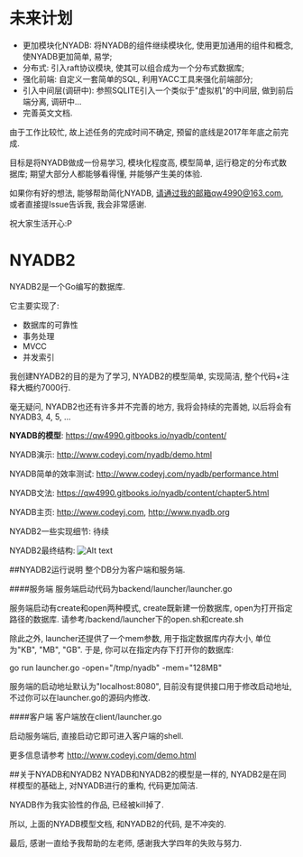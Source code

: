 # 未来计划

+ 更加模块化NYADB: 将NYADB的组件继续模块化, 使用更加通用的组件和概念, 使NYADB更加简单, 易学;
+ 分布式: 引入raft协议模块, 使其可以组合成为一个分布式数据库;
+ 强化前端: 自定义一套简单的SQL, 利用YACC工具来强化前端部分;
+ 引入中间层(调研中): 参照SQLITE引入一个类似于"虚拟机"的中间层, 做到前后端分离, 调研中...
+ 完善英文文档.

由于工作比较忙, 故上述任务的完成时间不确定, 预留的底线是2017年年底之前完成.

目标是将NYADB做成一份易学习, 模块化程度高, 模型简单, 运行稳定的分布式数据库; 期望大部分人都能够看得懂, 并能够产生美的体验.

如果你有好的想法, 能够帮助简化NYADB, 请通过我的邮箱qw4990@163.com, 或者直接提Issue告诉我, 我会非常感谢.

祝大家生活开心:P

# NYADB2
NYADB2是一个Go编写的数据库.

它主要实现了:
+ 数据库的可靠性
+ 事务处理
+ MVCC
+ 并发索引

我创建NYADB2的目的是为了学习, NYADB2的模型简单, 实现简洁, 整个代码+注释大概约7000行.

毫无疑问, NYADB2也还有许多并不完善的地方, 我将会持续的完善她, 以后将会有NYADB3, 4, 5, ...

<b>NYADB的模型</b>: https://qw4990.gitbooks.io/nyadb/content/

NYADB演示: http://www.codeyj.com/nyadb/demo.html

NYADB简单的效率测试: http://www.codeyj.com/nyadb/performance.html

NYADB文法: https://qw4990.gitbooks.io/nyadb/content/chapter5.html

NYADB主页: http://www.codeyj.com, http://www.nyadb.org

NYADB2一些实现细节: 待续

NYADB2最终结构: 
![Alt text](https://github.com/qw4990/NYADB2/blob/master/arch.png)


##NYADB2运行说明
整个DB分为客户端和服务端.

####服务端
服务端启动代码为backend/launcher/launcher.go

服务端启动有create和open两种模式, create既新建一份数据库, open为打开指定路径的数据库. 请参考/backend/launcher下的open.sh和create.sh

除此之外, launcher还提供了一个mem参数, 用于指定数据库内存大小, 单位为"KB", "MB", "GB". 于是, 你可以在指定内存下打开你的数据库:

go run launcher.go -open="/tmp/nyadb" -mem="128MB"

服务端的启动地址默认为"localhost:8080", 目前没有提供接口用于修改启动地址, 不过你可以在launcher.go的源码内修改.

####客户端
客户端放在client/launcher.go

启动服务端后, 直接启动它即可进入客户端的shell.

更多信息请参考 http://www.codeyj.com/demo.html


##关于NYADB和NYADB2
NYADB和NYADB2的模型是一样的, NYADB2是在同样模型的基础上, 对NYADB进行的重构, 代码更加简洁.

NYADB作为我实验性的作品, 已经被kill掉了.

所以, 上面的NYADB模型文档, 和NYADB2的代码, 是不冲突的.

最后, 感谢一直给予我帮助的左老师, 感谢我大学四年的失败与努力.
